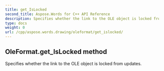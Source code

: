 ```yaml
---
title: get_IsLocked
second_title: Aspose.Words for C++ API Reference
description: Specifies whether the link to the OLE object is locked from updates. 
type: docs
weight: 0
url: /cpp/aspose.words.drawing/oleformat/get_islocked/
---
```

## OleFormat.get_IsLocked method


Specifies whether the link to the OLE object is locked from updates. 

